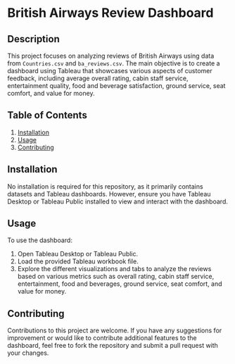# British Airways Review Dashboard

## Description

This project focuses on analyzing reviews of British Airways using data from `Countries.csv` and `ba_reviews.csv`. The main objective is to create a dashboard using Tableau that showcases various aspects of customer feedback, including average overall rating, cabin staff service, entertainment quality, food and beverage satisfaction, ground service, seat comfort, and value for money.

## Table of Contents

1. [Installation](#installation)
2. [Usage](#usage)
3. [Contributing](#contributing)

## Installation

No installation is required for this repository, as it primarily contains datasets and Tableau dashboards. However, ensure you have Tableau Desktop or Tableau Public installed to view and interact with the dashboard.

## Usage

To use the dashboard:
1. Open Tableau Desktop or Tableau Public.
2. Load the provided Tableau workbook file.
3. Explore the different visualizations and tabs to analyze the reviews based on various metrics such as overall rating, cabin staff service, entertainment, food and beverages, ground service, seat comfort, and value for money.

## Contributing

Contributions to this project are welcome. If you have any suggestions for improvement or would like to contribute additional features to the dashboard, feel free to fork the repository and submit a pull request with your changes.

